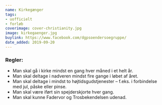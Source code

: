 ```yaml
---
name: Kirkegænger
tags:
- uofficielt
- forløb
coverimage: cover-christianity.jpg
image: kirkegaenger.jpg
buylink: https://www.facebook.com/dgpsoendersoegruppe/
date_added: 2019-09-20
---
```

### Regler:
- Man skal gå i kirke mindst en gang hver måned i et helt år.
- Man skal deltage i nadveren mindst fire gange i løbet af året.
- Man skal deltage i mindst to højtidsgudstjenester – f.eks. i forbindelse med jul, påske eller pinse.
- Man skal være iført sin spejderskjorte hver gang.
- Man skal kunne Fadervor og Trosbekendelsen udenad.